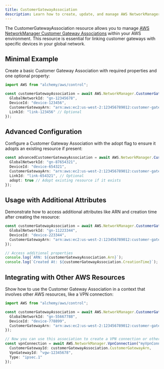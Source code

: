 ```yaml
---
title: CustomerGatewayAssociation
description: Learn how to create, update, and manage AWS NetworkManager CustomerGatewayAssociations using Alchemy Cloud Control.
---
```


The CustomerGatewayAssociation resource allows you to manage [AWS NetworkManager Customer Gateway Associations](https://docs.aws.amazon.com/networkmanager/latest/userguide/) within your AWS environment. This resource is essential for linking customer gateways with specific devices in your global network.

## Minimal Example

Create a basic Customer Gateway Association with required properties and one optional property:

```ts
import AWS from "alchemy/aws/control";

const customerGatewayAssociation = await AWS.NetworkManager.CustomerGatewayAssociation("myCustomerGatewayAssociation", {
  GlobalNetworkId: "gn-12345678",
  DeviceId: "device-123456",
  CustomerGatewayArn: "arn:aws:ec2:us-west-2:123456789012:customer-gateway:cgw-123456",
  LinkId: "link-123456" // Optional
});
```

## Advanced Configuration

Configure a Customer Gateway Association with the adopt flag to ensure it adopts an existing resource if present:

```ts
const advancedCustomerGatewayAssociation = await AWS.NetworkManager.CustomerGatewayAssociation("advancedCustomerGatewayAssociation", {
  GlobalNetworkId: "gn-87654321",
  DeviceId: "device-654321",
  CustomerGatewayArn: "arn:aws:ec2:us-west-2:123456789012:customer-gateway:cgw-654321",
  LinkId: "link-654321", // Optional
  adopt: true // Adopt existing resource if it exists
});
```

## Usage with Additional Attributes

Demonstrate how to access additional attributes like ARN and creation time after creating the resource:

```ts
const customerGatewayAssociation = await AWS.NetworkManager.CustomerGatewayAssociation("detailedCustomerGatewayAssociation", {
  GlobalNetworkId: "gn-11223344",
  DeviceId: "device-223344",
  CustomerGatewayArn: "arn:aws:ec2:us-west-2:123456789012:customer-gateway:cgw-223344"
});

// Access additional properties
console.log(`ARN: ${customerGatewayAssociation.Arn}`);
console.log(`Created At: ${customerGatewayAssociation.CreationTime}`);
```

## Integrating with Other AWS Resources

Show how to use the Customer Gateway Association in a context that involves other AWS resources, like a VPN connection:

```ts
import AWS from "alchemy/aws/control";

const customerGatewayAssociation = await AWS.NetworkManager.CustomerGatewayAssociation("vpnCustomerGatewayAssociation", {
  GlobalNetworkId: "gn-55667788",
  DeviceId: "device-778899",
  CustomerGatewayArn: "arn:aws:ec2:us-west-2:123456789012:customer-gateway:cgw-778899"
});

// Now you can use this association to create a VPN connection or other related resources
const vpnConnection = await AWS.NetworkManager.VpnConnection("myVpnConnection", {
  CustomerGatewayId: customerGatewayAssociation.CustomerGatewayArn,
  VpnGatewayId: "vgw-12345678",
  Type: "ipsec.1"
});
```